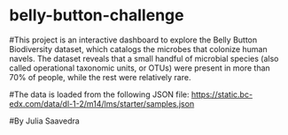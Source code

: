 # belly-button-challenge
#This project is an interactive dashboard to explore the Belly Button Biodiversity dataset, which catalogs the microbes that colonize human navels. The dataset reveals that a small handful of microbial species (also called operational taxonomic units, or OTUs) were present in more than 70% of people, while the rest were relatively rare.

#The data is loaded from the following JSON file: https://static.bc-edx.com/data/dl-1-2/m14/lms/starter/samples.json

#By Julia Saavedra

